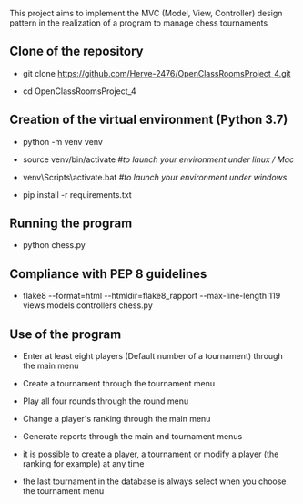 This project aims to implement the MVC (Model, View, Controller) design pattern in the realization of a program to manage chess tournaments

## Clone of the repository

* git clone https://github.com/Herve-2476/OpenClassRoomsProject_4.git

* cd OpenClassRoomsProject_4


## Creation of the virtual environment (Python 3.7)
 
* python -m venv venv

* source venv/bin/activate *#to launch your environment under linux / Mac*

* venv\Scripts\activate.bat *#to launch your environment under windows*

* pip install -r requirements.txt


## Running the program

* python chess.py

## Compliance with PEP 8 guidelines

* flake8 --format=html --htmldir=flake8_rapport --max-line-length 119 views models controllers chess.py

## Use of the program

* Enter at least eight players (Default number of a tournament) through the main menu

* Create a tournament through the tournament menu

* Play all four rounds through the round menu

* Change a player's ranking through the main menu

* Generate reports through the main and tournament menus

* it is possible to create a player, a tournament or modify a player (the ranking for example) at any time

* the last tournament in the database is always select when you choose the tournament menu

